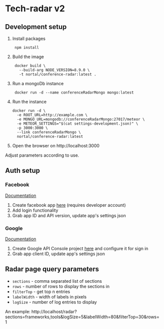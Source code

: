 # Tech-radar v2

## Development setup

1. Install packages 
        
        npm install

2. Build the image 
    
        docker build \
          --build-arg NODE_VERSION=8.9.0 \
          -t nortal/conference-radar:latest .

3. Run a mongoDb instance 
    
        docker run -d --name conferenceRadarMongo mongo:latest

4. Run the instance

       docker run -d \
         -e ROOT_URL=http://example.com \
         -e MONGO_URL=mongodb://conferenceRadarMongo:27017/meteor \
         -e METEOR_SETTINGS="$(cat settings-development.json)" \
         -p 3000:3000 \
         --link conferenceRadarMongo \
         nortal/conference-radar:latest

5. Open the browser on http://localhost:3000

Adjust parameters according to use. 

## Auth setup

### Facebook
        
[Documentation](https://developers.facebook.com/docs/facebook-login/web)
1. Create facebook app [here](https://developers.facebook.com/apps/) (requires developer account)
2. Add login functionality
3. Grab app ID and API version, update app's settings json

### Google
        
[Documentation](https://developers.google.com/identity/sign-in/web/sign-in)
1. Create Google API Console project [here](https://console.developers.google.com) and configure it for sign in
3. Grab app client ID, update app's settings json

## Radar page query parameters

* `sections` - comma separated list of sections 
* `rows` - number of rows to display the sections in
* `filterTop` - get top n entries
* `labelWidth` - width of labels in pixels
* `logSize` - number of log entries to display

An example: http://localhost/radar?sections=frameworks,tools&logSize=5&labelWidth=80&filterTop=30&rows=1
